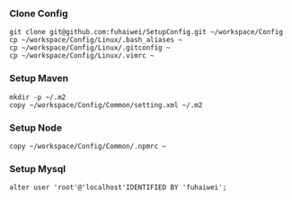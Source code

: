 ### Clone Config
```
git clone git@github.com:fuhaiwei/SetupConfig.git ~/workspace/Config
cp ~/workspace/Config/Linux/.bash_aliases ~
cp ~/workspace/Config/Linux/.gitconfig ~
cp ~/workspace/Config/Linux/.vimrc ~
```

### Setup Maven
```
mkdir -p ~/.m2
copy ~/workspace/Config/Common/setting.xml ~/.m2
```

### Setup Node
```
copy ~/workspace/Config/Common/.npmrc ~
```

### Setup Mysql
```
alter user 'root'@'localhost'IDENTIFIED BY 'fuhaiwei';
```